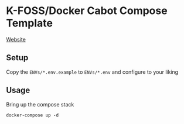 # K-FOSS/Docker Cabot Compose Template

[Website](https://cabotapp.com/)

## Setup

Copy the `ENVs/*.env.example` to `ENVs/*.env` and configure to your liking

## Usage

Bring up the compose stack

```
docker-compose up -d
```
